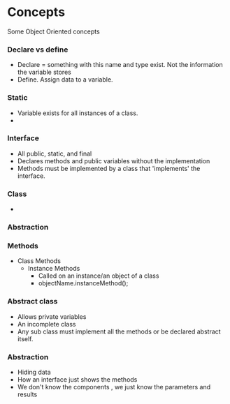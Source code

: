 # Concepts 

Some Object Oriented concepts 

### Declare vs define
- Declare = something with this name and type exist. Not the information the variable stores
- Define. Assign data to a variable. 

### Static
- Variable exists for all instances of a class.
- 

### Interface 
- All public, static, and final
- Declares methods and public variables without the implementation 
- Methods must be implemented by a class that 'implements' the interface. 

### Class
- 

### Abstraction

### Methods
- Class Methods
	- Instance Methods
		- Called on an instance/an object of a class
		- objectName.instanceMethod();


### Abstract class 
- Allows private variables 
- An incomplete class
- Any sub class must implement all the methods or be declared abstract itself. 


### Abstraction
- Hiding data
- How an interface just shows the methods
- We don't know the components , we just know the parameters and results 

